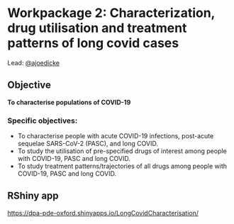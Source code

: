 # Workpackage 2: Characterization, drug utilisation and treatment patterns of long covid cases

Lead: [@ajoedicke](https://github.com/ajoedicke)

## Objective
**To characterise populations of COVID-19**
### Specific objectives:
- To characterise people with acute COVID-19 infections, post-acute sequelae SARS-CoV-2 (PASC), and long COVID.
- To study the utilisation of pre-specified drugs of interest among people with COVID-19, PASC and long COVID.
- To study treatment patterns/trajectories of all drugs among people with COVID-19, PASC and long COVID.

## RShiny app
https://dpa-pde-oxford.shinyapps.io/LongCovidCharacterisation/
